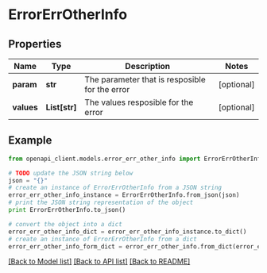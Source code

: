 # ErrorErrOtherInfo


## Properties
Name | Type | Description | Notes
------------ | ------------- | ------------- | -------------
**param** | **str** | The parameter that is resposible for the error | [optional] 
**values** | **List[str]** | The values resposible for the error | [optional] 

## Example

```python
from openapi_client.models.error_err_other_info import ErrorErrOtherInfo

# TODO update the JSON string below
json = "{}"
# create an instance of ErrorErrOtherInfo from a JSON string
error_err_other_info_instance = ErrorErrOtherInfo.from_json(json)
# print the JSON string representation of the object
print ErrorErrOtherInfo.to_json()

# convert the object into a dict
error_err_other_info_dict = error_err_other_info_instance.to_dict()
# create an instance of ErrorErrOtherInfo from a dict
error_err_other_info_form_dict = error_err_other_info.from_dict(error_err_other_info_dict)
```
[[Back to Model list]](../README.md#documentation-for-models) [[Back to API list]](../README.md#documentation-for-api-endpoints) [[Back to README]](../README.md)


